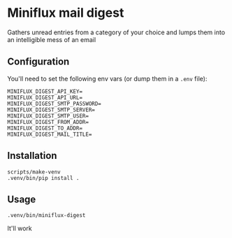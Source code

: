 # Miniflux mail digest
Gathers unread entries from a category of your choice and lumps them into an
intelligible mess of an email

## Configuration
You'll need to set the following env vars (or dump them in a `.env` file):

```
MINIFLUX_DIGEST_API_KEY=
MINIFLUX_DIGEST_API_URL=
MINIFLUX_DIGEST_SMTP_PASSWORD=
MINIFLUX_DIGEST_SMTP_SERVER=
MINIFLUX_DIGEST_SMTP_USER=
MINIFLUX_DIGEST_FROM_ADDR=
MINIFLUX_DIGEST_TO_ADDR=
MINIFLUX_DIGEST_MAIL_TITLE=
```

## Installation
``` shell
scripts/make-venv
.venv/bin/pip install .
```

## Usage
``` shell
.venv/bin/miniflux-digest
```

It'll work
